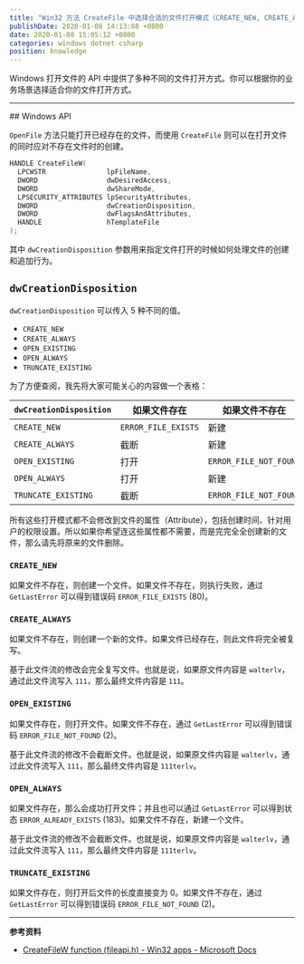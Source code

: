 ```yaml
---
title: "Win32 方法 CreateFile 中选择合适的文件打开模式（CREATE_NEW, CREATE_ALWAYS, OPEN_EXISTING, OPEN_ALWAYS, TRUNCATE_EXISTING）"
publishDate: 2020-01-08 14:13:08 +0800
date: 2020-01-08 15:05:12 +0800
categories: windows dotnet csharp
position: knowledge
---
```


Windows 打开文件的 API 中提供了多种不同的文件打开方式。你可以根据你的业务场景选择适合你的文件打开方式。

---

<div id="toc"></div>
## Windows API

`OpenFile` 方法只能打开已经存在的文件，而使用 `CreateFile` 则可以在打开文件的同时应对不存在文件时的创建。

```cpp
HANDLE CreateFileW(
  LPCWSTR               lpFileName,
  DWORD                 dwDesiredAccess,
  DWORD                 dwShareMode,
  LPSECURITY_ATTRIBUTES lpSecurityAttributes,
  DWORD                 dwCreationDisposition,
  DWORD                 dwFlagsAndAttributes,
  HANDLE                hTemplateFile
);
```

其中 `dwCreationDisposition` 参数用来指定文件打开的时候如何处理文件的创建和追加行为。

## `dwCreationDisposition`

`dwCreationDisposition` 可以传入 5 种不同的值。

- `CREATE_NEW`
- `CREATE_ALWAYS`
- `OPEN_EXISTING`
- `OPEN_ALWAYS`
- `TRUNCATE_EXISTING`

为了方便查阅，我先将大家可能关心的内容做一个表格：

| `dwCreationDisposition` | 如果文件存在        | 如果文件不存在         |
| ----------------------- | ------------------- | ---------------------- |
| `CREATE_NEW`            | `ERROR_FILE_EXISTS` | 新建                   |
| `CREATE_ALWAYS`         | 截断                | 新建                   |
| `OPEN_EXISTING`         | 打开                | `ERROR_FILE_NOT_FOUND` |
| `OPEN_ALWAYS`           | 打开                | 新建                   |
| `TRUNCATE_EXISTING`     | 截断                | `ERROR_FILE_NOT_FOUND` |

所有这些打开模式都不会修改到文件的属性（Attribute），包括创建时间、针对用户的权限设置。所以如果你希望连这些属性都不需要，而是完完全全创建新的文件，那么请先将原来的文件删除。

### `CREATE_NEW`

如果文件不存在，则创建一个文件。如果文件不存在，则执行失败，通过 `GetLastError` 可以得到错误码 `ERROR_FILE_EXISTS` (80)。

### `CREATE_ALWAYS`

如果文件不存在，则创建一个新的文件。如果文件已经存在，则此文件将完全被复写。

基于此文件流的修改会完全复写文件。也就是说，如果原文件内容是 `walterlv`，通过此文件流写入 `111`，那么最终文件内容是 `111`。

### `OPEN_EXISTING`

如果文件存在，则打开文件。如果文件不存在，通过 `GetLastError` 可以得到错误码 `ERROR_FILE_NOT_FOUND` (2)。

基于此文件流的修改不会截断文件。也就是说，如果原文件内容是 `walterlv`，通过此文件流写入 `111`，那么最终文件内容是 `111terlv`。

### `OPEN_ALWAYS`

如果文件存在，那么会成功打开文件；并且也可以通过 `GetLastError` 可以得到状态 `ERROR_ALREADY_EXISTS` (183)。如果文件不存在，新建一个文件。

基于此文件流的修改不会截断文件。也就是说，如果原文件内容是 `walterlv`，通过此文件流写入 `111`，那么最终文件内容是 `111terlv`。

### `TRUNCATE_EXISTING`

如果文件存在，则打开后文件的长度直接变为 0。如果文件不存在，通过 `GetLastError` 可以得到错误码 `ERROR_FILE_NOT_FOUND` (2)。

---

**参考资料**

- [CreateFileW function (fileapi.h) - Win32 apps - Microsoft Docs](https://docs.microsoft.com/en-us/windows/win32/api/fileapi/nf-fileapi-createfilew)
